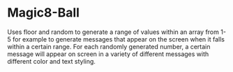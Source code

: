 # Magic8-Ball
Uses floor and random to generate a range of values within an array from 1-5 for example to generate messages that appear on the screen when it falls within a certain range. For each randomly generated number, a certain message will appear on screen in a variety of different messages with different color and text styling. 
